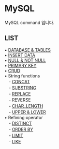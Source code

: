 # MySQL

MySQL command 입니다.

## LIST

• [DATABASE & TABLES](https://github.com/moeyg/MySQL/blob/main/DATABASE_TABLES.md)
<br>
• [INSERT DATA](https://github.com/moeyg/MySQL/blob/main/INSERT_DATA.md)
<br>
• [NULL & NOT NULL](https://github.com/moeyg/MySQL/blob/main/NULL_NOT_NULL.md)
<br>
• [PRIMARY KEY](https://github.com/moeyg/MySQL/blob/main/PRIMARY_KEY.md)
<br>
• [CRUD](https://github.com/moeyg/MySQL/blob/main/CRUD.md)
<br>
• String functions <br>
　- [CONCAT](https://github.com/moeyg/MySQL/blob/main/CONCAT.md) <br>
　- [SUBSTRING](https://github.com/moeyg/MySQL/blob/main/SUBSTRING.md)<br>
　- [REPLACE](https://github.com/moeyg/MySQL/blob/main/REPLACE.md)<br>
　- [REVERSE](https://github.com/moeyg/MySQL/blob/main/REVERSE.md)<br>
　- [CHAR_LENGTH](https://github.com/moeyg/MySQL/blob/main/CHAR_LENGTH.md)<br>
　- [UPPER & LOWER](https://github.com/moeyg/MySQL/blob/main/UPPER_LOWER.md)
<br>
• Refining operator <br>
　- [DISTINCT](https://github.com/moeyg/MySQL/blob/main/DISTINCT.md) <br>
　- [ORDER BY](https://github.com/moeyg/MySQL/blob/main/ORDER_BY.md) <br>
　- [LIMIT](https://github.com/moeyg/MySQL/blob/main/LIMIT.md) <br>
　- [LIKE](https://github.com/moeyg/MySQL/blob/main/LIKE.md)
